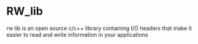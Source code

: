 # RW_lib


rw lib is an open source c/c++ library containing I/O headers that make it easier to read and write information in your applications  
